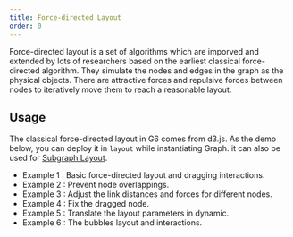 ```yaml
---
title: Force-directed Layout
order: 0
---
```


Force-directed layout is a set of algorithms which are imporved and extended by lots of researchers based on the earliest classical force-directed algorithm. They simulate the nodes and edges in the graph as the physical objects. There are attractive forces and repulsive forces between nodes to iteratively move them to reach a reasonable layout.

## Usage

The classical force-directed layout in G6 comes from d3.js. As the demo below, you can deploy it in `layout` while instantiating Graph. it can also be used for [Subgraph Layout](/zh/docs/manual/middle/layout/#%E5%AD%90%E5%9B%BE%E5%B8%83%E5%B1%80). 
- Example 1 : Basic force-directed layout and dragging interactions.
- Example 2 : Prevent node overlappings.
- Example 3 : Adjust the link distances and forces for different nodes.
- Example 4 : Fix the dragged node.
- Example 5 : Translate the layout parameters in dynamic.
- Example 6 : The bubbles layout and interactions.